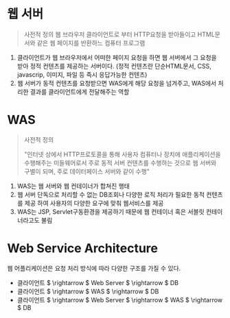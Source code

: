 

# 웹 서버

> 사전적 정의 웹 브라우저 클라이언트로 부터 HTTP요청을 받아들이고 HTML문서와 같은 웹 페이지를 반환하느 컴퓨터 프로그램

1. 클라이언트가 웹 브라우저에서 어떠한 페이지 요청을 하면 웹 서버에서 그 요청을 받아 정적 컨텐츠를 제공하는 서버이다. 
   (정적 컨텐츠란 단순HTML문서, CSS, javascrip, 이미지, 파일 등 즉시 응답가능한 컨텐츠)
2. 웹 서버가 동적 컨텐츠를 요청받으면 WAS에게 해당 요청을 넘겨주고, WAS에서 처리한 결과를 클라이언트에게 전달해주는 역할

# WAS

> 사전적 정의
>
> "인터넷 상에서 HTTP프로토콜을 통해 사용자 컴퓨터나 장치에 애플리케이션을 수행해주는 미들웨어로서 주로 동적 서버 컨텐츠를 수행하는 것으로 웹 서버와 구별이 되며, 주로 데이터페이스 서버와 같이 수행"
>
> 

1. WAS는 웹 서버와 웹 컨테이너가 합쳐진 행태
2.  웹 서버 단독으로 처리할 수 없는 DB조회나 다양한 로직 처리가 필요한 동적 컨텐츠를 제공 하여 사용자의 다양한 요구에 맞춰 웹서비스를 제공
3.  WAS는 JSP, Servlet구동환경을 제공하기 때문에 웹 컨테이너 혹은 서블릿 컨테이너라고도 불림



# Web Service Architecture

웹 어플리케이션은 요청 처리 방식에 따라 다양한 구조를 가질 수 있다.

* 클라이언트 $ \rightarrow $   Web Server $ \rightarrow $ DB
* 클라이언트 $ \rightarrow $  WAS $ \rightarrow $ DB
* 클라이언트 $ \rightarrow $  Web Server $ \rightarrow $ WAS $ \rightarrow $ DB

